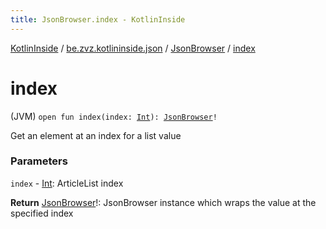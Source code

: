 ```yaml
---
title: JsonBrowser.index - KotlinInside
---
```


[KotlinInside](../../index.html) / [be.zvz.kotlininside.json](../index.html) / [JsonBrowser](index.html) / [index](./--index--.html)

# index

(JVM) `open fun index(index: `[`Int`](https://kotlinlang.org/api/latest/jvm/stdlib/kotlin/-int/index.html)`): `[`JsonBrowser`](index.html)`!`

Get an element at an index for a list value

### Parameters

`index` - [Int](https://kotlinlang.org/api/latest/jvm/stdlib/kotlin/-int/index.html): ArticleList index

**Return**
[JsonBrowser](index.html)!: JsonBrowser instance which wraps the value at the specified index


